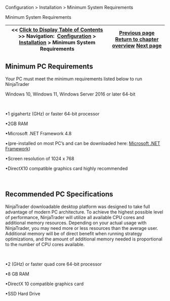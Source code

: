 ﻿


Configuration \> Installation \> Minimum System Requirements






















Minimum System Requirements







| \<\< [Click to Display Table of Contents](minimum_system_requirements.md) \>\> **Navigation:**     [Configuration](configuration-1.md) \> [Installation](installation-1.md) \> Minimum System Requirements | [Previous page](installation-1.md) [Return to chapter overview](installation-1.md) [Next page](installation_guide-1.md) |
| --- | --- |











## Minimum PC Requirements


Your PC must meet the minimum requirements listed below to run NinjaTrader


Windows 10, Windows 11, Windows Server 2016 or later 64\-bit


 


•1 gigahertz (GHz) or faster 64\-bit processor

•2GB RAM

•Microsoft .NET Framework 4\.8

•(pre\-installed on most PC’s and can be downloaded here: [Microsoft .NET Framework](https://www.microsoft.com/en-us/download/details.aspx?id=30653))

•Screen resolution of 1024 x 768

•DirectX10 compatible graphics card highly recommended

 


## Recommended PC Specifications


NinjaTrader downloadable desktop platform was designed to take full advantage of modern PC architecture. To achieve the highest possible level of performance, NinjaTrader will utilize all available CPU cores and additional memory resources. Depending on your actual usage with NinjaTrader, you may need more or less resources than the average user. Additional memory will be of direct benefit when running strategy optimizations, and the amount of additional memory needed is proportional to the number of CPU cores available.


 


•2 (GHz) or faster quad core 64\-bit processor

•8 GB RAM

•DirectX 10 compatible graphics card

•SSD Hard Drive








